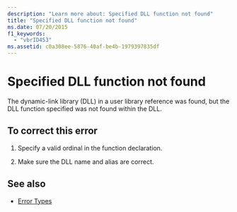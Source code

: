 ```yaml
---
description: "Learn more about: Specified DLL function not found"
title: "Specified DLL function not found"
ms.date: 07/20/2015
f1_keywords: 
  - "vbrID453"
ms.assetid: c0a308ee-5876-40af-be4b-1979397835df
---
```

# Specified DLL function not found

The dynamic-link library (DLL) in a user library reference was found, but the DLL function specified was not found within the DLL.  
  
## To correct this error  
  
1. Specify a valid ordinal in the function declaration.  
  
2. Make sure the DLL name and alias are correct.  
  
## See also

- [Error Types](../programming-guide/language-features/error-types.md)
